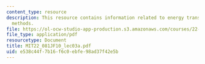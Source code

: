 ```yaml
---
content_type: resource
description: This resource contains information related to energy transfer and conversion
  methods.
file: https://ol-ocw-studio-app-production.s3.amazonaws.com/courses/22-081j-introduction-to-sustainable-energy-fall-2010/e538c44f7b16f6c0ebfe98ad37f42e5b_MIT22_081JF10_lec03a.pdf
file_type: application/pdf
resourcetype: Document
title: MIT22_081JF10_lec03a.pdf
uid: e538c44f-7b16-f6c0-ebfe-98ad37f42e5b
---
```


